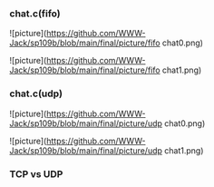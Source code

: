 ### chat.c(fifo)

![picture](https://github.com/WWW-Jack/sp109b/blob/main/final/picture/fifo chat0.png)

![picture](https://github.com/WWW-Jack/sp109b/blob/main/final/picture/fifo chat1.png)

### chat.c(udp)

![picture](https://github.com/WWW-Jack/sp109b/blob/main/final/picture/udp chat0.png)

![picture](https://github.com/WWW-Jack/sp109b/blob/main/final/picture/udp chat1.png)

### TCP vs UDP

```

```

